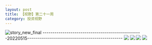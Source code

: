 ```yaml
---
layout: post
title: 【视野】第二十一周
category: 投资视野
---
```

![story_new_final](http://rbwl8nwm4.hd-bkt.clouddn.com/img/story_new_final_0322.png)
--------------------------------------------------20220515------------------------------------------------
![](http://ran7ztk3m.hd-bkt.clouddn.com/img/factors-220515-new-1.jpg)
![](http://ran7ztk3m.hd-bkt.clouddn.com/img/factors-220515-new-2.jpg)
![](http://ran7ztk3m.hd-bkt.clouddn.com/img/factors-220515-new-3.jpg)
![](http://ran7ztk3m.hd-bkt.clouddn.com/img/factors-220515-new-4.jpg)
  




